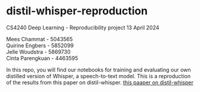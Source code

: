 # distil-whisper-reproduction
CS4240 Deep Learning - Reproducibility project
13 April 2024

Mees Chammat - 5043565 \
Quirine Engbers - 5852099 \
Jelle Woudstra - 5869730 \
Cinta Parengkuan - 4463595 

In this repo, you will find our notebooks for training and evaluating our own distilled version of Whisper, a speech-to-text model.
This is a reproduction of the results from this paper on distil-whisper.
[this paaper on distil-whisper](https://arxiv.org/pdf/2311.00430.pdf)
